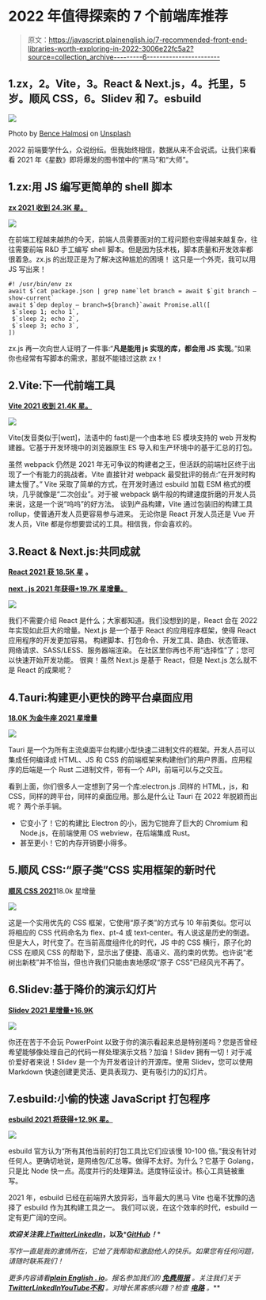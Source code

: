 # 2022 年值得探索的 7 个前端库推荐

> 原文：<https://javascript.plainenglish.io/7-recommended-front-end-libraries-worth-exploring-in-2022-3006e22fc5a2?source=collection_archive---------6----------------------->

## 1.zx，2。Vite，3。React & Next.js，4。托里，5 岁。顺风 CSS，6。Slidev 和 7。esbuild

![](img/ddd9d595fe722f1391dfc85fe3430d9c.png)

Photo by [Bence Halmosi](https://unsplash.com/@bencehalmosi?utm_source=medium&utm_medium=referral) on [Unsplash](https://unsplash.com?utm_source=medium&utm_medium=referral)

2022 前端要学什么，众说纷纭。但我始终相信，数据从来不会说谎。让我们来看看 2021 年《星数》即将爆发的图书馆中的“黑马”和“大师”。

## 1.zx:用 JS 编写更简单的 shell 脚本

[**zx 2021 收到 24.3K 星。**](https://github.com/google/zx)

![](img/a4ba99529e48d7210d507b80a4517552.png)

在前端工程越来越热的今天，前端人员需要面对的工程问题也变得越来越复杂，往往需要前端 R&D 手工编写 shell 脚本。但是因为技术栈，脚本质量和开发效率都很着急。zx.js 的出现正是为了解决这种尴尬的困境！
这只是一个外壳，我可以用 JS 写出来！

```
#! /usr/bin/env zx
await $`cat package.json | grep name`let branch = await $`git branch — show-current`
await $`dep deploy — branch=${branch}`await Promise.all([
 $`sleep 1; echo 1`,
 $`sleep 2; echo 2`,
 $`sleep 3; echo 3`,
])
```

zx.js 再一次向世人证明了一件事:“**凡是能用 js 实现的库，都会用 JS 实现**。”如果你也经常有写脚本的需求，那就不能错过这款 zx！

## 2.Vite:下一代前端工具

[**Vite 2021 收到 21.4K 星。**](https://github.com/vitejs/vite)

![](img/355384cba14af1f466e64b810a853434.png)

Vite(发音类似于[weɪt]，法语中的 fast)是一个由本地 ES 模块支持的 web 开发构建器。它基于开发环境中的浏览器原生 ES 导入和生产环境中的基于汇总的打包。

虽然 webpack 仍然是 2021 年无可争议的构建者之王，但活跃的前端社区终于出现了一个有能力的挑战者。Vite 直接针对 webpack 最受批评的弱点:“在开发时构建太慢了。”
Vite 采取了简单的方式，在开发时通过 esbuild 加载 ESM 格式的模块，几乎就像是“二次创业”。对于被 webpack 蜗牛般的构建速度折磨的开发人员来说，这是一个说“呜呜”的好方法。
谈到产品构建，Vite 通过包装旧的构建工具 rollup，使普通开发人员更容易参与进来。
无论你是 React 开发人员还是 Vue 开发人员，Vite 都是你想要尝试的工具。相信我，你会喜欢的。

## 3.React & Next.js:共同成就

[**React 2021 获 18.5K 星**](https://reactjs.org/) **。**

[**next . js 2021 年获得+19.7K 星增量。**](https://nextjs.org/)

![](img/2ee75f8d6e7523433a6f8f50f9a30cf3.png)

我们不需要介绍 React 是什么；大家都知道。我们没想到的是，React 会在 2022 年实现如此巨大的增量。Next.js 是一个基于 React 的应用程序框架，使得 React 应用程序的开发更加容易。
构建脚本、打包命令、开发工具、路由、状态管理、网络请求、SASS/LESS、服务器端渲染。
在社区里你再也不用“选择性”了；您可以快速开始开发功能。
很爽！虽然 Next.js 是基于 React，但是 Next.js 怎么就不是 React 的成果呢？

## 4.Tauri:构建更小更快的跨平台桌面应用

[**18.0K 为金牛座 2021 星增量**](https://github.com/tauri-apps/tauri)

![](img/5006fba65e8d88f449334148ab70d978.png)

Tauri 是一个为所有主流桌面平台构建小型快速二进制文件的框架。开发人员可以集成任何编译成 HTML、JS 和 CSS 的前端框架来构建他们的用户界面。应用程序的后端是一个 Rust 二进制文件，带有一个 API，前端可以与之交互。

看到上面，你们很多人一定想到了另一个库:electron.js .同样的 HTML，js，和 CSS，同样的跨平台，同样的桌面应用。那么是什么让 Tauri 在 2022 年脱颖而出呢？
两个杀手锏。

*   它变小了！它的构建比 Electron 的小，因为它抛弃了巨大的 Chromium 和 Node.js，在前端使用 OS webview，在后端集成 Rust。
*   甚至更小！它的内存开销要小得多。

## 5.顺风 CSS:“原子类”CSS 实用框架的新时代

[**顺风 CSS 2021**](https://tailwindcss.com/)18.0k 星增量

![](img/c2ca19a734da7c23adf1f10b4d929fe7.png)

这是一个实用优先的 CSS 框架，它使用“原子类”的方式与 10 年前类似。您可以将相应的 CSS 代码命名为 flex、pt-4 或 text-center。有人说这是历史的倒退。但是大人，时代变了。在当前高度组件化的时代，JS 中的 CSS 横行，原子化的 CSS 在顺风 CSS 的帮助下，显示出了便捷、高语义、高约束的优势。也许说“老树出新枝”并不恰当，但也许我们只能由衷地感叹“原子 CSS”已经风光不再了。

## 6.Slidev:基于降价的演示幻灯片

[**Slidev 2021 星增量+16.9K**](https://sli.dev/)

![](img/0ebbcdf8cac5db862ab3dc83ab0268cc.png)

你还在苦于不会玩 PowerPoint 以致于你的演示看起来总是特别差吗？您是否曾经希望能够像处理自己的代码一样处理演示文档？加油！Slidev 拥有一切！对于减价爱好者来说！Slidev 是一个为开发者设计的开源库。使用 Slidev，您可以使用 Markdown 快速创建更灵活、更具表现力、更有吸引力的幻灯片。

## 7.esbuild:小偷的快速 JavaScript 打包程序

[**esbuild 2021 将获得+12.9K 星。**](https://esbuild.github.io/)

![](img/9d74161b07ffc5e1db0aa74b8a07f293.png)

esbuild 官方认为“所有其他当前的打包工具比它们应该慢 10-100 倍。”我没有针对任何人。更确切地说，是网络包/汇总等。做得不太好。为什么？它基于 Golang，只是比 Node 快一点。高度并行的处理算法。适度特征设计。核心工具链被重写。

2021 年，esbuild 已经在前端界大放异彩，当年最大的黑马 Vite 也毫不犹豫的选择了 esbuild 作为其构建工具之一。
我们可以说，在这个效率的时代，esbuild 一定有更广阔的空间。

***欢迎关注我上***[***Twitter***](https://twitter.com/yanghui0324)*[***LinkedIn***](https://www.linkedin.com/in/hui-yang-075076245/)***，以及***[***GitHub***](https://github.com/guchen-yh)***！****

*写作一直是我的激情所在，它给了我帮助和激励他人的快乐。如果您有任何问题，请随时联系我们！*

**更多内容请看*[***plain English . io***](https://plainenglish.io/)*。报名参加我们的* [***免费周报***](http://newsletter.plainenglish.io/) *。关注我们关于*[***Twitter***](https://twitter.com/inPlainEngHQ)[***LinkedIn***](https://www.linkedin.com/company/inplainenglish/)*[***YouTube***](https://www.youtube.com/channel/UCtipWUghju290NWcn8jhyAw)*[***不和***](https://discord.gg/GtDtUAvyhW) *。对增长黑客感兴趣？检查* [***电路***](https://circuit.ooo/) *。****